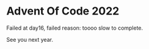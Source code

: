 # Advent Of Code 2022 

Failed at day16, failed reason: toooo slow to complete.

See you next year.
